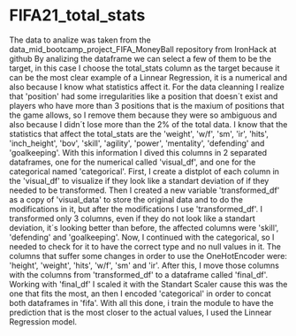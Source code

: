 # FIFA21_total_stats

The data to analize was taken from the data_mid_bootcamp_project_FIFA_MoneyBall repository from IronHack at github
By analizing the dataframe we can select a few of them to be the target, in this case I choose the total_stats column as the target because it can be the most clear example of a Linnear Regression, it is a numerical and also because I know what statistics affect it.
For the data cleanning I realize that 'position' had some irregularities like a position that doesn´t exist and players who have more than 3 positions that is the maxium of positions that the game allows, so I remove them because they were so ambiguous and also because I didn´t lose more than the 2% of the total data.
I know that the statistics that affect the total_stats are the 'weight', 'w/f', 'sm', 'ir', 'hits', 'inch_height', 'bov', 'skill', 'agility', 'power', 'mentality', 'defending' and 'goalkeeping'. With this information I dived this columns in 2 separated dataframes, one for the numerical called 'visual_df', and one for the categorical named 'categorical'.
First, I create a distplot of each column in the 'visual_df' to visualize if they look like a standart deviation of if they needed to be transformed. Then I created a new variable 'transformed_df' as a copy of 'visual_data' to store the original data and to do the modifications in it, but after the modifications I use 'transformed_df'.
I transformed only 3 columns, even if they do not look like a standart deviation, it´s looking better than before, the affected columns were 'skill', 'defending' and 'goalkeeping'.
Now, I continued with the categorical, so I needed to check for it to have the correct type and no null values in it.
The columns that suffer some changes in order to use the OneHotEncoder were: 'height', 'weight', 'hits', 'w/f', 'sm' and 'ir'. After this, I move those columns with the columns from 'transformed_df' to a dataframe called 'final_df'.
Working with 'final_df' I scaled it with the Standart Scaler cause this was the one that fits the most, an then I encoded 'categorical' in order to concat both dataframes in 'fifa'.
With all this done, i train the module to have the prediction that is the most closer to the actual values, I used the Linnear Regression model.